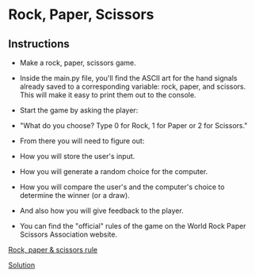 # Rock, Paper, Scissors

## Instructions

- Make a rock, paper, scissors game.

- Inside the main.py file, you'll find the ASCII art for the hand signals already saved to a corresponding variable: rock, paper, and scissors. This will make it easy to print them out to the console.

- Start the game by asking the player:

- "What do you choose? Type 0 for Rock, 1 for Paper or 2 for Scissors."

- From there you will need to figure out:

- How you will store the user's input.
- How you will generate a random choice for the computer.
- How you will compare the user's and the computer's choice to determine the winner (or a draw).
- And also how you will give feedback to the player.
- You can find the "official" rules of the game on the World Rock Paper Scissors Association website.

[Rock, paper & scissors rule](https://wrpsa.com/)

[Solution](https://replit.com/@appbrewery/rock-paper-scissors-end)
